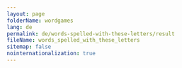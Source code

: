 ```yaml
---
layout: page
folderName: wordgames
lang: de
permalink: de/words-spelled-with-these-letters/result
fileName: words_spelled_with_these_letters
sitemap: false
nointernationalization: true
---
```

